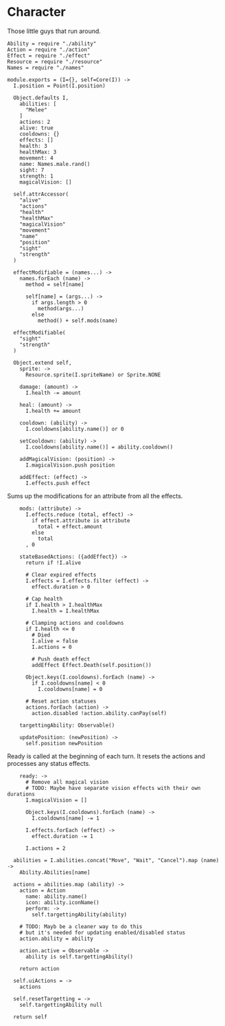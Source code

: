 Character
=========

Those little guys that run around.

    Ability = require "./ability"
    Action = require "./action"
    Effect = require "./effect"
    Resource = require "./resource"
    Names = require "./names"

    module.exports = (I={}, self=Core(I)) ->
      I.position = Point(I.position)

      Object.defaults I,
        abilities: [
          "Melee"
        ]
        actions: 2
        alive: true
        cooldowns: {}
        effects: []
        health: 3
        healthMax: 3
        movement: 4
        name: Names.male.rand()
        sight: 7
        strength: 1
        magicalVision: []

      self.attrAccessor(
        "alive"
        "actions"
        "health"
        "healthMax"
        "magicalVision"
        "movement"
        "name"
        "position"
        "sight"
        "strength"
      )

      effectModifiable = (names...) ->
        names.forEach (name) ->
          method = self[name]

          self[name] = (args...) ->
            if args.length > 0
              method(args...)
            else
              method() + self.mods(name)

      effectModifiable(
        "sight"
        "strength"
      )

      Object.extend self,
        sprite: ->
          Resource.sprite(I.spriteName) or Sprite.NONE

        damage: (amount) ->
          I.health -= amount

        heal: (amount) ->
          I.health += amount

        cooldown: (ability) ->
          I.cooldowns[ability.name()] or 0

        setCooldown: (ability) ->
          I.cooldowns[ability.name()] = ability.cooldown()

        addMagicalVision: (position) ->
          I.magicalVision.push position

        addEffect: (effect) ->
          I.effects.push effect

Sums up the modifications for an attribute from all the effects.

        mods: (attribute) ->
          I.effects.reduce (total, effect) ->
            if effect.attribute is attribute
              total + effect.amount
            else
              total
          , 0

        stateBasedActions: ({addEffect}) ->
          return if !I.alive

          # Clear expired effects
          I.effects = I.effects.filter (effect) ->
            effect.duration > 0

          # Cap health
          if I.health > I.healthMax
            I.health = I.healthMax

          # Clamping actions and cooldowns
          if I.health <= 0
            # Died
            I.alive = false
            I.actions = 0

            # Push death effect
            addEffect Effect.Death(self.position())

          Object.keys(I.cooldowns).forEach (name) ->
            if I.cooldowns[name] < 0
              I.cooldowns[name] = 0

          # Reset action statuses
          actions.forEach (action) ->
            action.disabled !action.ability.canPay(self)

        targettingAbility: Observable()

        updatePosition: (newPosition) ->
          self.position newPosition

Ready is called at the beginning of each turn. It resets the actions and processes
any status effects.

        ready: ->
          # Remove all magical vision
          # TODO: Maybe have separate vision effects with their own durations
          I.magicalVision = []

          Object.keys(I.cooldowns).forEach (name) ->
            I.cooldowns[name] -= 1

          I.effects.forEach (effect) ->
            effect.duration -= 1

          I.actions = 2

      abilities = I.abilities.concat("Move", "Wait", "Cancel").map (name) ->
        Ability.Abilities[name]

      actions = abilities.map (ability) ->
        action = Action
          name: ability.name()
          icon: ability.iconName()
          perform: ->
            self.targettingAbility(ability)

        # TODO: Mayb be a cleaner way to do this
        # but it's needed for updating enabled/disabled status
        action.ability = ability

        action.active = Observable ->
          ability is self.targettingAbility()

        return action

      self.uiActions = ->
        actions

      self.resetTargetting = ->
        self.targettingAbility null

      return self
